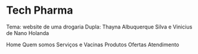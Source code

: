 # Tech Pharma

Tema: website de uma drogaria
Dupla: Thayna Albuquerque Silva e Vinicius de Nano Holanda

Home
Quem somos
Serviços e Vacinas
Produtos
Ofertas
Atendimento
